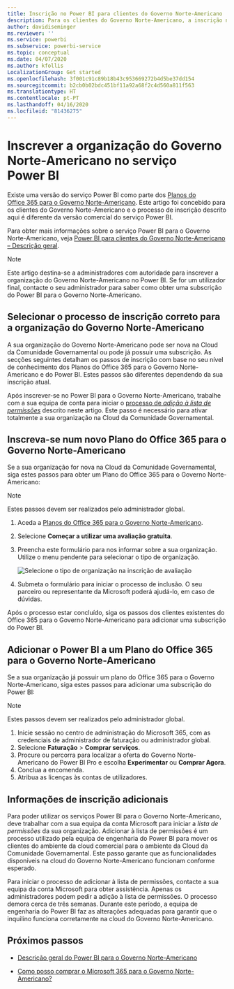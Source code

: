 ```yaml
---
title: Inscrição no Power BI para clientes do Governo Norte-Americano
description: Para os clientes do Governo Norte-Americano, a inscrição no Power BI é através da Cloud da Comunidade Governamental.
author: davidiseminger
ms.reviewer: ''
ms.service: powerbi
ms.subservice: powerbi-service
ms.topic: conceptual
ms.date: 04/07/2020
ms.author: kfollis
LocalizationGroup: Get started
ms.openlocfilehash: 3f001c91c89b18b43c953669272b4d5be37dd154
ms.sourcegitcommit: b2cb0b02bdc451bf11a92a68f2c4d560a811f563
ms.translationtype: HT
ms.contentlocale: pt-PT
ms.lasthandoff: 04/16/2020
ms.locfileid: "81436275"
---
```

# <a name="enroll-your-us-government-organization-in-the-power-bi-service"></a>Inscrever a organização do Governo Norte-Americano no serviço Power BI

Existe uma versão do serviço Power BI como parte dos [Planos do Office 365 para o Governo Norte-Americano](https://www.microsoft.com/microsoft-365/government/compare-office-365-government-plans?rtc=1). Este artigo foi concebido para os clientes do Governo Norte-Americano e o processo de inscrição descrito aqui é diferente da versão comercial do serviço Power BI.

Para obter mais informações sobre o serviço Power BI para o Governo Norte-Americano, veja [Power BI para clientes do Governo Norte-Americano – Descrição geral](service-govus-overview.md).

> [!NOTE]
> Este artigo destina-se a administradores com autoridade para inscrever a organização do Governo Norte-Americano no Power BI. Se for um utilizador final, contacte o seu administrador para saber como obter uma subscrição do Power BI para o Governo Norte-Americano.
> 
> 

## <a name="select-the-right-sign-up-process-for-your-us-government-organization"></a>Selecionar o processo de inscrição correto para a organização do Governo Norte-Americano

A sua organização do Governo Norte-Americano pode ser nova na Cloud da Comunidade Governamental ou pode já possuir uma subscrição. As secções seguintes detalham os passos de inscrição com base no seu nível de conhecimento dos Planos do Office 365 para o Governo Norte-Americano e do Power BI. Estes passos são diferentes dependendo da sua inscrição atual.

Após inscrever-se no Power BI para o Governo Norte-Americano, trabalhe com a sua equipa de conta para iniciar o [processo de *adição à lista de permissões*](#additional-signup-information) descrito neste artigo. Este passo é necessário para ativar totalmente a sua organização na Cloud da Comunidade Governamental.

## <a name="sign-up-for-a-new-office-365-government-plan"></a>Inscreva-se num novo Plano do Office 365 para o Governo Norte-Americano

Se a sua organização for nova na Cloud da Comunidade Governamental, siga estes passos para obter um Plano do Office 365 para o Governo Norte-Americano:

> [!NOTE]
> Estes passos devem ser realizados pelo administrador global.
>

1. Aceda a [Planos do Office 365 para o Governo Norte-Americano](https://products.office.com/government/office-365-web-services-for-government).
2. Selecione **Começar a utilizar uma avaliação gratuita**.
3. Preencha este formulário para nos informar sobre a sua organização. Utilize o menu pendente para selecionar o tipo de organização.

   ![Selecione o tipo de organização na inscrição de avaliação](media/service-govus-signup/gcc-trial-signup.png)

4. Submeta o formulário para iniciar o processo de inclusão. O seu parceiro ou representante da Microsoft poderá ajudá-lo, em caso de dúvidas.

Após o processo estar concluído, siga os passos dos clientes existentes do Office 365 para o Governo Norte-Americano para adicionar uma subscrição do Power BI.

## <a name="add-power-bi-to-an-office-365-government-plan"></a>Adicionar o Power BI a um Plano do Office 365 para o Governo Norte-Americano

Se a sua organização já possuir um plano do Office 365 para o Governo Norte-Americano, siga estes passos para adicionar uma subscrição do Power BI:

> [!NOTE]
> Estes passos devem ser realizados pelo administrador global.
> 
> 

1. Inicie sessão no centro de administração do Microsoft 365, com as credenciais de administrador de faturação ou administrador global.
2. Selecione **Faturação** > **Comprar serviços**.
4. Procure ou percorra para localizar a oferta do Governo Norte-Americano do Power BI Pro e escolha **Experimentar** ou **Comprar Agora**.
5. Conclua a encomenda.
6. Atribua as licenças às contas de utilizadores.

## <a name="additional-signup-information"></a>Informações de inscrição adicionais

Para poder utilizar os serviços Power BI para o Governo Norte-Americano, deve trabalhar com a sua equipa da conta Microsoft para iniciar a *lista de permissões* da sua organização. Adicionar à lista de permissões é um processo utilizado pela equipa de engenharia do Power BI para mover os clientes do ambiente da cloud comercial para o ambiente da Cloud da Comunidade Governamental. Este passo garante que as funcionalidades disponíveis na cloud do Governo Norte-Americano funcionam conforme esperado. 

Para iniciar o processo de adicionar à lista de permissões, contacte a sua equipa da conta Microsoft para obter assistência. Apenas os administradores podem pedir a adição à lista de permissões. O processo demora cerca de três semanas. Durante este período, a equipa de engenharia do Power BI faz as alterações adequadas para garantir que o inquilino funciona corretamente na cloud do Governo Norte-Americano.


## <a name="next-steps"></a>Próximos passos

* [Descrição geral do Power BI para o Governo Norte-Americano](service-govus-overview.md)
- [Como posso comprar o Microsoft 365 para o Governo Norte-Americano?](https://docs.microsoft.com/office365/servicedescriptions/office-365-platform-service-description/office-365-us-government/microsoft-365-government-how-to-buy#how-do-i-buy-microsoft-365-government)